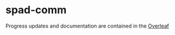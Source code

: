 # spad-comm
Progress updates and documentation are contained in the [Overleaf](https://www.overleaf.com/project/5ceff4266413dd65856e722e)
